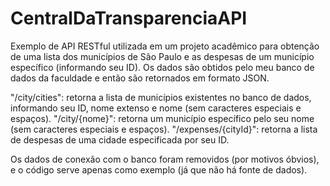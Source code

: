 # CentralDaTransparenciaAPI

Exemplo de API RESTful utilizada em um projeto acadêmico para obtenção de uma lista dos municípios de São Paulo e as despesas de um município específico (informando seu ID).
Os dados são obtidos pelo meu banco de dados da faculdade e então são retornados em formato JSON.


"/city/cities": retorna a lista de municípios existentes no banco de dados, informando seu ID, nome extenso e nome (sem caracteres especiais e espaços).
"/city/{nome}": retorna um município específico pelo seu nome (sem caracteres especiais e espaços).
"/expenses/{cityId}": retorna a lista de despesas de uma cidade especificada por seu ID.


Os dados de conexão com o banco foram removidos (por motivos óbvios), e o código serve apenas como exemplo (já que não há fonte de dados).
